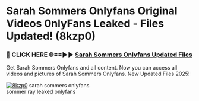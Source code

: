 # Sarah Sommers Onlyfans Original Videos 0nlyFans Leaked - Files Updated! (8kzp0)

<h3>🔴 CLICK HERE 🌐==►► <a href="https://tinyurl.com/3hn5wdd3" rel="nofollow">Sarah Sommers Onlyfans Updated Files</a></h3>

Get Sarah Sommers Onlyfans and all content. Now you can access all videos and pictures of Sarah Sommers Onlyfans. New Updated Files 2025!

[![8kzp0](https://i.imgur.com/4HnBqBT.gif)](https://tinyurl.com/3hn5wdd3)
sarah sommers onlyfans<br>
sommer ray leaked onlyfans